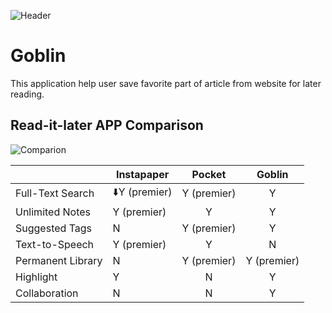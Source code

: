 ![Header]()

# Goblin
This application help user save favorite part of article from website for later reading.

## Read-it-later APP Comparison
![Comparion]()

|                   | Instapaper  |    Pocket   |   Goblin    |
|-------------------|-------------|:-----------:|:-----------:|
| Full-Text Search  | :arrow_down:Y (premier) | Y (premier) |      Y      |
| Unlimited Notes   | Y (premier) |      Y      |      Y      |
| Suggested Tags    | N           | Y (premier) |      Y      |
| Text-to-Speech    | Y (premier) |      Y      |      N      |
| Permanent Library | N           | Y (premier) | Y (premier) |
| Highlight         | Y           |      N      |      Y      |
| Collaboration     | N           |      N      |      Y      |

